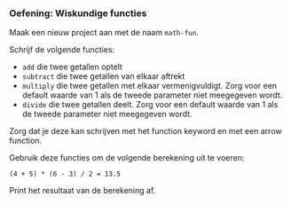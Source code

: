 ### Oefening: Wiskundige functies

Maak een nieuw project aan met de naam `math-fun`.

Schrijf de volgende functies:

* `add` die twee getallen optelt
* `subtract` die twee getallen van elkaar aftrekt
* `multiply` die twee getallen met elkaar vermenigvuldigt. Zorg voor een default waarde van 1 als de tweede parameter niet meegegeven wordt.
* `divide` die twee getallen deelt. Zorg voor een default waarde van 1 als de tweede parameter niet meegegeven wordt.

Zorg dat je deze kan schrijven met het function keyword en met een arrow function.

Gebruik deze functies om de volgende berekening uit te voeren:

```
(4 + 5) * (6 - 3) / 2 = 13.5
```

Print het resultaat van de berekening af.